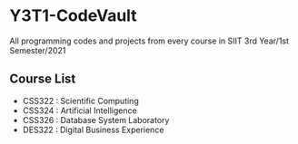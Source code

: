 # Y3T1-CodeVault
All programming codes and projects from every course in SIIT 3rd Year/1st Semester/2021

## Course List
- CSS322 : Scientific Computing
- CSS324 : Artificial Intelligence
- CSS326 : Database System Laboratory
- DES322 : Digital Business Experience